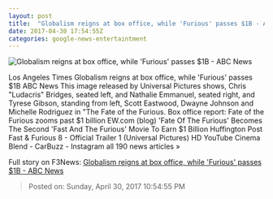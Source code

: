 ```yaml
---
layout: post
title:  "Globalism reigns at box office, while 'Furious' passes $1B - ABC News"
date: 2017-04-30 17:54:55Z
categories: google-news-entertaintment
---
```


![Globalism reigns at box office, while 'Furious' passes $1B - ABC News](http://a.abcnews.com/images/Entertainment/WireAP_b89d8d9d24fc4faeadf163e3055807e4_16x9_992.jpg)

Los Angeles Times Globalism reigns at box office, while 'Furious' passes $1B ABC News This image released by Universal Pictures shows, Chris "Ludacris" Bridges, seated left, and Nathalie Emmanuel, seated right, and Tyrese Gibson, standing from left, Scott Eastwood, Dwayne Johnson and Michelle Rodriguez in "The Fate of the Furious. Box office report: Fate of the Furious zooms past $1 billion EW.com (blog) 'Fate Of The Furious' Becomes The Second 'Fast And The Furious' Movie To Earn $1 Billion Huffington Post Fast & Furious 8 - Official Trailer 1 (Universal Pictures) HD YouTube Cinema Blend - CarBuzz - Instagram all 190 news articles »


Full story on F3News: [Globalism reigns at box office, while 'Furious' passes $1B - ABC News](http://www.f3nws.com/n/FaNjyC)

> Posted on: Sunday, April 30, 2017 10:54:55 PM
